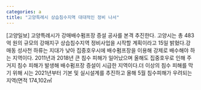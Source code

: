 ```yaml
---
categories: a
title: "고양특례시 상습침수지역 대대적인 정비 나서"
---
```

[고양일보] 고양특례시가 강매배수펌프장 증설 공사를 본격 추진한다. 고양시는 총 483억 원의 규모의 강매지구 상습침수지역 정비사업을 시작할 계획이라고 15일 밝혔다.강매동 성사천 하류는 지대가 낮아 집중호우시에 배수펌프장을 이용해 강제로 배수해야 하는 지역이다. 2011년과 2018년 큰 침수 피해가 일어났으며 올해도 집중호우로 인해 주거지 침수 피해가 발생해 배수펌프장 증설이 시급한 지역이다.더 이상의 침수 피해를 막기 위해 시는 2021년부터 기본 및 실시설계를 추진하고 올해 5월 침수피해가 우려되는 지역(면적 174,102㎡